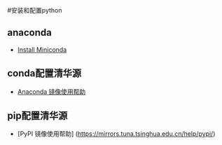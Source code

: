#安装和配置python

## anaconda
* [Install Miniconda](https://docs.anaconda.com/free/miniconda/miniconda-install/)
## conda配置清华源
* [Anaconda 镜像使用帮助](https://mirrors.tuna.tsinghua.edu.cn/help/anaconda/)

## pip配置清华源
* [PyPI 镜像使用帮助] (https://mirrors.tuna.tsinghua.edu.cn/help/pypi/)

